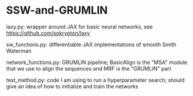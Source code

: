 # SSW-and-GRUMLIN

laxy.py: wrapper around JAX for basic neural networks, see https://github.com/sokrypton/laxy

sw_functions.py: differentiable JAX implementations of smooth Smith Waterman 

network_functions.py: GRUMLIN pipeline; BasicAlign is the "MSA" module that we use to align the sequences and MRF is the "GRUMLIN" part 

test_method.py: code I am using to run a hyperparameter search; should give an idea of how to initialize and train the networks
